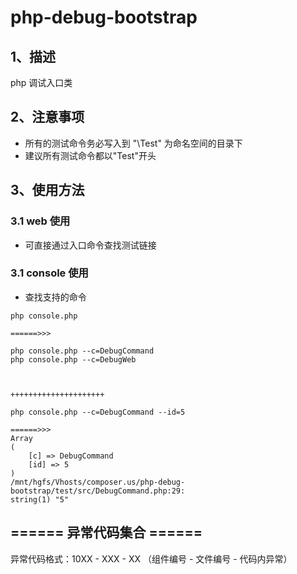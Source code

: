 # php-debug-bootstrap
## 1、描述
php 调试入口类


## 2、注意事项
- 所有的测试命令务必写入到 "\Test" 为命名空间的目录下
- 建议所有测试命令都以"Test"开头

## 3、使用方法
### 3.1 web 使用
- 可直接通过入口命令查找测试链接

### 3.1 console 使用
- 查找支持的命令
```
php console.php

======>>>

php console.php --c=DebugCommand
php console.php --c=DebugWeb



+++++++++++++++++++++

php console.php --c=DebugCommand --id=5

======>>>
Array
(
    [c] => DebugCommand
    [id] => 5
)
/mnt/hgfs/Vhosts/composer.us/php-debug-bootstrap/test/src/DebugCommand.php:29:
string(1) "5"

```


## ====== 异常代码集合 ======

异常代码格式：10XX - XXX - XX （组件编号 - 文件编号 - 代码内异常）
```

```